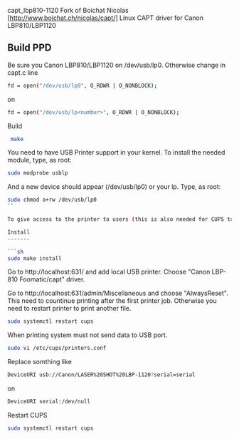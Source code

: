  capt_lbp810-1120
Fork of Boichat Nicolas [http://www.boichat.ch/nicolas/capt/] Linux CAPT driver for Canon LBP810/LBP1120

Build PPD
---------
Be sure you Canon LBP810/LBP1120 on /dev/usb/lp0.
Otherwise change in capt.c line
```sh
fd = open("/dev/usb/lp0", O_RDWR | O_NONBLOCK);
```
on
```sh
fd = open("/dev/usb/lp<number>", O_RDWR | O_NONBLOCK);
```
Build
```sh
 make
```

You need to have USB Printer support in your kernel. To install the
needed module, type, as root:
```sh
sudo modprobe usblp
```

And a new device should appear (/dev/usb/lp0) or your lp<number>. Type, as root:
```sh
sudo chmod a+rw /dev/usb/lp0
``

To give access to the printer to users (this is also needed for CUPS to work.)

Install
-------

```sh
sudo make install
```

Go to http://localhost:631/ and add local USB printer. Choose "Canon LBP-810 Foomatic/capt" driver.

Go to http://localhost:631/admin/Miscellaneous and choose "AlwaysReset". 
This need to countinue printing after the first printer job. Otherwise you need to restart printer to print another file.

```sh
sudo systemctl restart cups
```

When printing system must not send data to USB port.
```sh
sudo vi /etc/cups/printers.conf
```

Replace somthing like
```sh
DeviceURI usb://Canon/LASER%20SHOT%20LBP-1120?serial=serial
```
on
```sh
DeviceURI serial:/dev/null
```

Restart CUPS
```sh
sudo systemctl restart cups
```
